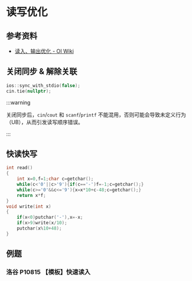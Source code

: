 # 读写优化

## 参考资料

- [读入、输出优化 - OI Wiki](https://oi-wiki.org/contest/io/)

## 关闭同步 & 解除关联

```cpp
ios::sync_with_stdio(false);
cin.tie(nullptr);
```

:::warning

关闭同步后，`cin`/`cout` 和 `scanf`/`printf` 不能混用，否则可能会导致未定义行为（UB），从而引发读写顺序错误。

:::

## 快读快写

```cpp
int read()
{
	int x=0,f=1;char c=getchar();
	while(c<'0'||c>'9'){if(c=='-')f=-1;c=getchar();}
	while(c>='0'&&c<='9'){x=x*10+c-48;c=getchar();}
	return x*f;
}
void write(int x)
{
	if(x<0)putchar('-'),x=-x;
	if(x>9)write(x/10);
	putchar(x%10+48);
}
```

## 例题

### 洛谷 P10815 【模板】快速读入

<Problem id="P10815" />
